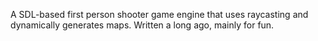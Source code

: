 A SDL-based first person shooter game engine that uses raycasting and dynamically generates maps. Written a long ago, mainly for fun.
